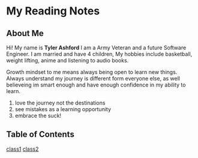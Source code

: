# My Reading Notes

## About Me

Hi! My name is **Tyler Ashford** I am a Army Veteran and a future Software Engineer. I am married and have 4 children, My hobbies include basketball, weight lifting, anime and listening to audio books.

Growth mindset to me means always being open to learn new things. Always understand my journey is different form everyone else, as well believeing im smart enough and have enough confidence in my ability to learn.

1. love the journey not the destinations
2. see mistakes as a learning opportunity
3. embrace the suck!
## Table of Contents

[class1](class1.md)
[class2](class2.md)
